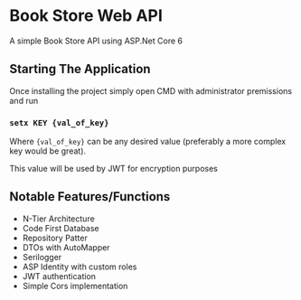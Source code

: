 # Book Store Web API
A simple Book Store API using ASP.Net Core 6

## Starting The Application
Once installing the project simply open CMD with administrator premissions and run 

### `setx KEY {val_of_key}`

Where `{val_of_key}` can be any desired value (preferably a more complex key would be great).

This value will be used by JWT for encryption purposes 

## Notable Features/Functions

<ul>
  <li>N-Tier Architecture</li>
  <li>Code First Database</li>
  <li>Repository Patter</li>
  <li>DTOs with AutoMapper</li>
  <li>Serilogger</li>
  <li>ASP Identity with custom roles</li>
  <li>JWT authentication</li>
  <li>Simple Cors implementation</li>
</ul>
